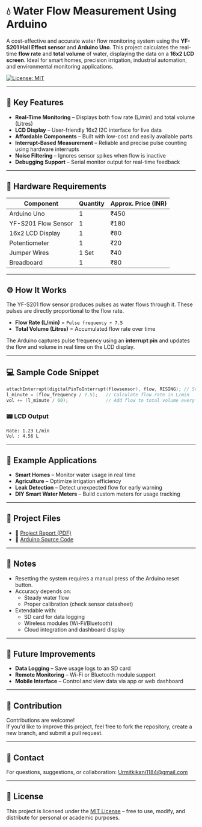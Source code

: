 # 💧 Water Flow Measurement Using Arduino

A cost-effective and accurate water flow monitoring system using the **YF-S201 Hall Effect sensor** and **Arduino Uno**. This project calculates the real-time **flow rate** and **total volume** of water, displaying the data on a **16x2 LCD screen**. Ideal for smart homes, precision irrigation, industrial automation, and environmental monitoring applications.

[![License: MIT](https://img.shields.io/badge/License-MIT-yellow.svg)](LICENSE)

---

## 🌟 Key Features

-  **Real-Time Monitoring** – Displays both flow rate (L/min) and total volume (Litres)
-  **LCD Display** – User-friendly 16x2 I2C interface for live data
-  **Affordable Components** – Built with low-cost and easily available parts
-  **Interrupt-Based Measurement** – Reliable and precise pulse counting using hardware interrupts
-  **Noise Filtering** – Ignores sensor spikes when flow is inactive
-  **Debugging Support** – Serial monitor output for real-time feedback

---

## 🔩 Hardware Requirements

| Component             | Quantity | Approx. Price (INR) |
|----------------------|----------|----------------------|
| Arduino Uno          | 1        | ₹450                 |
| YF-S201 Flow Sensor  | 1        | ₹180                 |
| 16x2 LCD Display     | 1        | ₹80                  |
| Potentiometer        | 1        | ₹20                  |
| Jumper Wires         | 1 Set    | ₹40                  |
| Breadboard           | 1        | ₹80                  |

---

## ⚙️ How It Works

The YF-S201 flow sensor produces pulses as water flows through it. These pulses are directly proportional to the flow rate.

- **Flow Rate (L/min)** = `Pulse frequency ÷ 7.5`
- **Total Volume (Litres)** = Accumulated flow rate over time

The Arduino captures pulse frequency using an **interrupt pin** and updates the flow and volume in real time on the LCD display.

---

## 💻 Sample Code Snippet

```cpp
attachInterrupt(digitalPinToInterrupt(flowsensor), flow, RISING); // Setup interrupt on pulse
l_minute = (flow_frequency / 7.5);   // Calculate flow rate in L/min
vol += (l_minute / 60);              // Add flow to total volume every second
```

### 📟 LCD Output

```
Rate: 1.23 L/min
Vol : 4.56 L
```

---

## 🧪 Example Applications

-  **Smart Homes** – Monitor water usage in real time
-  **Agriculture** – Optimize irrigation efficiency
-  **Leak Detection** – Detect unexpected flow for early warning
-  **DIY Smart Water Meters** – Build custom meters for usage tracking

---

## 📘 Project Files

- 📄 [Project Report (PDF)](./Report/Water_Flow_Measurement%20By%20Urmit%20and%20Harshvardhan.pdf)
- 💾 [Arduino Source Code](./Code/Arduino%20Code.ino)

---

## 📝 Notes

- Resetting the system requires a manual press of the Arduino reset button.
- Accuracy depends on:
  - Steady water flow
  - Proper calibration (check sensor datasheet)
- Extendable with:
  -  SD card for data logging
  -  Wireless modules (Wi-Fi/Bluetooth)
  -  Cloud integration and dashboard display

---

## 🔮 Future Improvements

-  **Data Logging** – Save usage logs to an SD card
-  **Remote Monitoring** – Wi-Fi or Bluetooth module support
-  **Mobile Interface** – Control and view data via app or web dashboard

---

## 🤝 Contribution

Contributions are welcome!  
If you'd like to improve this project, feel free to fork the repository, create a new branch, and submit a pull request.

---

## 📩 Contact

For questions, suggestions, or collaboration:  [Urmitkikani1184@gmail.com](mailto:Urmitkikani1184@gmail.com)

---

## 📄 License

This project is licensed under the [MIT License](./LICENSE) – free to use, modify, and distribute for personal or academic purposes.
